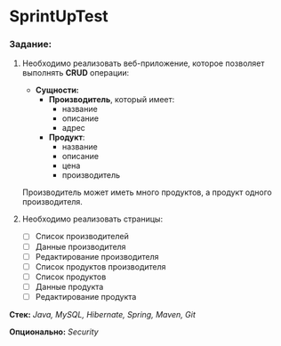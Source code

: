 # SprintUpTest

### Задание:

1. Необходимо реализовать веб-приложение, которое позволяет выполнять **CRUD** операции:
	* **Сущности:**
		* **Производитель**, который имеет:
			* название
			* описание
			* адрес
		* **Продукт**:
			* название
			* описание
			* цена
			* производитель
		
	Производитель может иметь много продуктов, а продукт одного	производителя.
2. Необходимо реализовать страницы:
	- [ ] Список производителей
	- [ ] Данные производителя
	- [ ] Редактирование производителя
	- [ ] Список продуктов производителя	
	- [ ] Список продуктов
	- [ ] Данные продукта
	- [ ] Редактирование продукта

**Стек:** *Java, MySQL, Hibernate, Spring, Maven, Git*

**Опционально:** *Security*
